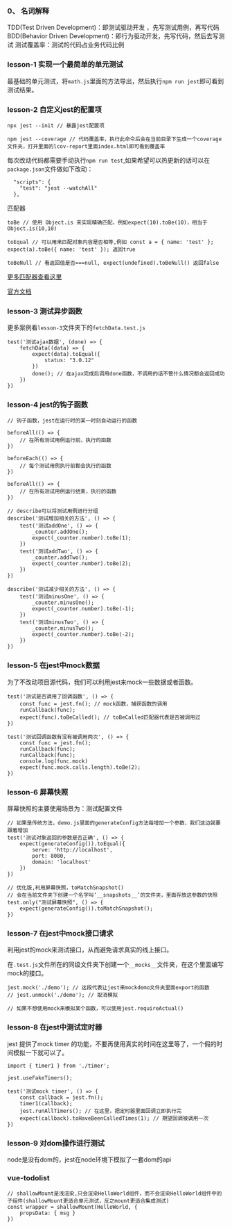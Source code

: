 ### 0、 名词解释

TDD(Test Driven Development)：即测试驱动开发 ，先写测试用例，再写代码
BDD(Behavior Driven Development)：即行为驱动开发，先写代码，然后去写测试
测试覆盖率：测试的代码占业务代码比例

### lesson-1 实现一个最简单的单元测试

最基础的单元测试，将`math.js`里面的方法导出，然后执行`npm run jest`即可看到测试结果。

### lesson-2 自定义jest的配置项

```
npx jest --init // 暴露jest配置项

npm jest --coverage // 代码覆盖率，执行此命令后会在当前目录下生成一个coverage文件夹，打开里面的lcov-report里面index.html即可看到覆盖率
```

每次改动代码都需要手动执行`npm run test`,如果希望可以热更新的话可以在`package.json`文件做如下改动：
```
  "scripts": {
    "test": "jest --watchAll"
  },
```

匹配器

```
toBe // 使用 Object.is 来实现精确匹配，例如expect(10).toBe(10)，相当于Object.is(10,10)

toEqual // 可以用来匹配对象内容是否相等,例如 const a = { name: 'test' }; expect(a).toBe({ name: 'test' }); 返回true

toBeNull // 看返回值是否===null, expect(undefined).toBeNull() 返回false
```
[更多匹配器查看这里](https://www.jianshu.com/p/ef520f3aba00) 

[官方文档](https://jestjs.io/docs/en/expect)

### lesson-3 测试异步函数

更多案例看`lesson-3`文件夹下的`fetchData.test.js`
```
test('测试ajax数据', (done) => {
    fetchData((data) => {
        expect(data).toEqual({
            status: "3.0.12"
        })
        done(); // 在ajax完成后调用done函数，不调用的话不管什么情况都会返回成功
    })
})
```

### lesson-4 jest的钩子函数

```
// 钩子函数，jest在运行时的某一时刻自动运行的函数

beforeAll(() => {
    // 在所有测试用例运行前，执行的函数
})

beforeEach(() => {
    // 每个测试用例执行前都会执行的函数
})

beforeAll(() => {
    // 在所有测试用例运行结束，执行的函数
})
```

```
// describe可以将测试用例进行分组
describe('测试增加相关的方法', () => {
    test('测试addOne', () => {
        _counter.addOne();
        expect(_counter.number).toBe(1);
    })
    test('测试addTwo', () => {
        _counter.addTwo();
        expect(_counter.number).toBe(2);
    })
})

describe('测试减少相关的方法', () => {
    test('测试minusOne', () => {
        _counter.minusOne();
        expect(_counter.number).toBe(-1);
    })
    test('测试minusTwo', () => {
        _counter.minusTwo();
        expect(_counter.number).toBe(-2);
    })
})
```

### lesson-5 在jest中mock数据

为了不改动项目源代码，我们可以利用jest来mock一些数据或者函数。
```
test('测试是否调用了回调函数', () => {
    const func = jest.fn(); // mock函数，捕获函数的调用
    runCallback(func);
    expect(func).toBeCalled(); // toBeCalled匹配器代表是否被调用过
}) 

test('测试回调函数有没有被调用两次', () => {
    const func = jest.fn();
    runCallback(func);
    runCallback(func);
    console.log(func.mock)
    expect(func.mock.calls.length).toBe(2);
}) 
```

### lesson-6 屏幕快照

屏幕快照的主要使用场景为：测试配置文件

```
// 如果是传统方法，demo.js里面的generateConfig方法每增加一个参数，我们这边就要跟着增加
test('测试对象返回的参数是否正确', () => {
    expect(generateConfig()).toEqual({
        serve: 'http://localhost',
        port: 8080,
        domain: 'localhost'
    })
})

// 优化版,利用屏幕快照，toMatchSnapshot()
// 会在当前文件夹下创建一个名字叫‘__snapshots__’的文件夹，里面存放这参数的快照
test.only("测试屏幕快照", () => {
    expect(generateConfig()).toMatchSnapshot();
})
```

### lesson-7 在jest中mock接口请求

利用jest的mock来测试接口，从而避免请求真实的线上接口。

在`.test.js`文件所在的同级文件夹下创建一个`__mocks__`文件夹，在这个里面编写mock的接口。

```
jest.mock('./demo'); // 这段代表让jest来mockdemo文件夹里面export的函数
// jest.unmock('./demo'); // 取消模拟

// 如果不想使用mock来模拟某个函数，可以使用jest.requireActual()
```

### lesson-8 在jest中测试定时器

jest 提供了mock timer 的功能，不要再使用真实的时间在这里等了，一个假的时间模拟一下就可以了。

```
import { timer1 } from './timer';

jest.useFakeTimers();

test('测试mock timer', () => {
    const callback = jest.fn();
    timer1(callback);
    jest.runAllTimers(); // 在这里，把定时器里面回调立即执行完
    expect(callback).toHaveBeenCalledTimes(1); // 期望回调被调用一次
})
```

### lesson-9 对dom操作进行测试

node是没有dom的，jest在node环境下模拟了一套dom的api

### vue-todolist

```
// shallowMount是浅渲染,只会渲染HelloWorld组件，而不会渲染HelloWorld组件中的子组件(shallowMount更适合单元测试，反之mount更适合集成测试)
const wrapper = shallowMount(HelloWorld, {
    propsData: { msg }
})
```
